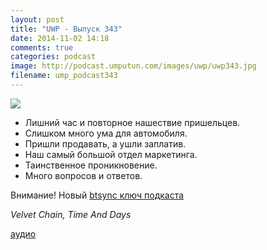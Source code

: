 ```yaml
---
layout: post
title: "UWP - Выпуск 343"
date: 2014-11-02 14:18
comments: true
categories: podcast
image: http://podcast.umputun.com/images/uwp/uwp343.jpg
filename: ump_podcast343
---
```

![](https://podcast.umputun.com/images/uwp/uwp343.jpg)

- Лишний час и повторное нашествие пришельцев.
- Слишком много ума для автомобиля.
- Пришли продавать, а ушли заплатив.
- Наш самый большой отдел маркетинга.
- Таинственное проникновение.
- Много вопросов и ответов.

Внимание! Новый [btsync ключ подкаста](http://podcast.umputun.com/feeds/)

_Velvet Chain, Time And Days_

[аудио](https://podcast.umputun.com/media/ump_podcast343.mp3)
<audio src="https://podcast.umputun.com/media/ump_podcast343.mp3" preload="none"></audio>

